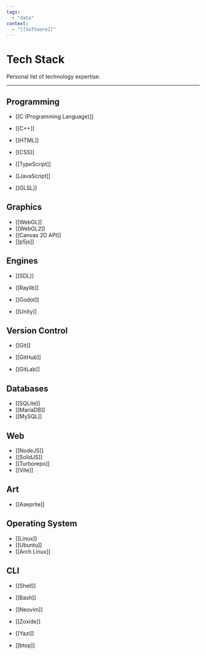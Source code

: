 ```yaml
---
tags:
  - "data"
context:
  - "[[Software]]"
---
```


# Tech Stack

Personal list of technology expertise.

---

## Programming

- [[C (Programming Language)]]
- [[C++]]

- [[HTML]]
- [[CSS]]

- [[TypeScript]]
- [[JavaScript]]

- [[GLSL]]

## Graphics

- [[WebGL]]
- [[WebGL2]]
- [[Canvas 2D API]]
- [[p5js]]

## Engines

- [[SDL]]
- [[Raylib]]

- [[Godot]]
- [[Unity]]

## Version Control

- [[Git]]

- [[GitHub]]
- [[GitLab]]

## Databases

- [[SQLite]]
- [[MariaDB]]
- [[MySQL]]

## Web

- [[NodeJS]]
- [[SolidJS]]
- [[Turborepo]]
- [[Vite]]

## Art

- [[Aseprite]]

## Operating System

- [[Linux]]
- [[Ubuntu]]
- [[Arch Linux]]

## CLI

- [[Shell]]
- [[Bash]]

- [[Neovim]]
- [[Zoxide]]
- [[Yazi]]
- [[btop]]
